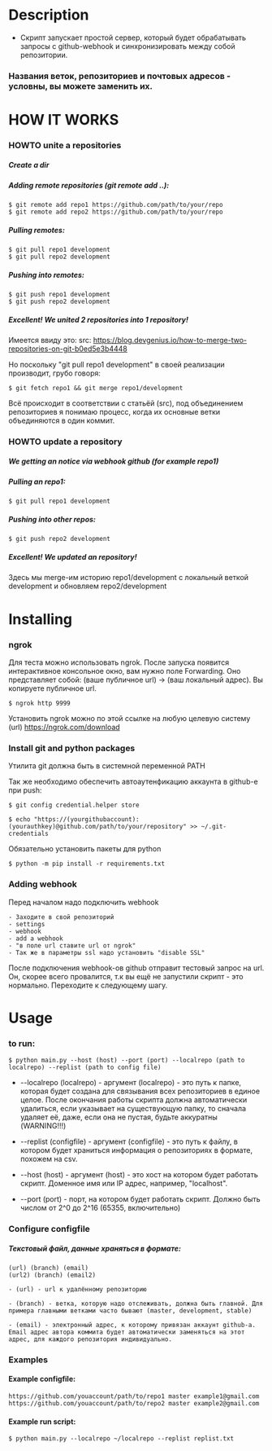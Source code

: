 # Description
- Скрипт запускает простой сервер,
 который будет обрабатывать запросы с github-webhook
 и синхронизировать между собой репозитории.

### Названия веток, репозиториев и почтовых адресов - условны, вы можете заменить их.

# HOW IT WORKS

### HOWTO unite a repositories

##### Create a dir
##### Adding remote repositories (git remote add ..):
	$ git remote add repo1 https://github.com/path/to/your/repo
	$ git remote add repo2 https://github.com/path/to/your/repo

##### Pulling remotes:
	$ git pull repo1 development
	$ git pull repo2 development
	
##### Pushing into remotes:
	$ git push repo1 development
	$ git push repo2 development
	
##### Excellent! We united 2 repositories into 1 repository!

Имеется ввиду это:
src: https://blog.devgenius.io/how-to-merge-two-repositories-on-git-b0ed5e3b4448

Но поскольку "git pull repo1 development" в своей реализации производит, грубо говоря:

	$ git fetch repo1 && git merge repo1/development

Всё происходит в соответствии с статьёй (src),
  под объединением репозиториев я понимаю процесс, когда их основные ветки объединяются в один коммит.


### HOWTO update a repository

##### We getting an notice via webhook github (for example repo1)
##### Pulling an repo1:
	$ git pull repo1 development
	
##### Pushing into other repos:
	$ git push repo2 development
	
##### Excellent! We updated an repository!

Здесь мы merge-им историю repo1/development с локальный веткой development
  и обновляем repo2/development

# Installing

### ngrok
Для теста можно использовать ngrok.
После запуска появится интерактивное консольное окно, вам нужно поле Forwarding.
Оно представляет собой:  (ваше публичное url) -> (ваш локальный адрес). Вы копируете публичное url.

	$ ngrok http 9999

Установить ngrok можно по этой ссылке на любую целевую систему (url) https://ngrok.com/download

### Install git and python packages
Утилита git должна быть в системной переменной PATH

Так же необходимо обеспечить автоаутенфикацию аккаунта в github-е при push:
	
	$ git config credential.helper store
	
	$ echo "https://(yourgithubaccount):(yourauthkey)@github.com/path/to/your/repository" >> ~/.git-credentials

Обязательно установить пакеты для python

	$ python -m pip install -r requirements.txt

### Adding webhook
Перед началом надо подключить webhook

	- Заходите в свой репозиторий 
	- settings
	- webhook 
	- add a webhook 
	- "в поле url ставите url от ngrok"
	- Так же в параметры ssl надо установить "disable SSL"

После подключения webhook-ов github отправит тестовый запрос на url. 
Он, скорее всего провалится, т.к вы ещё не запустили скрипт - это нормально. Переходите к следующему шагу.

# Usage

### to run:
	$ python main.py --host (host) --port (port) --localrepo (path to localrepo) --replist (path to config file)

- --localrepo (localrepo) - аргумент (localrepo) - это путь к папке, которая будет создана для связывания всех репозиториев в единое целое. После окончания работы скрипта должна автоматически удалиться, если указывает на существующую папку, то сначала удаляет её, даже, если она не пустая, будьте аккуратны (WARNING!!!)

- --replist (configfile) - аргумент (configfile) - это путь к файлу, в котором будет храниться информация о репозиториях в формате, похожем на csv.
	
- --host (host) - аргумент (host) - это хост на котором будет работать скрипт. Доменное имя или IP адрес, например, "localhost". 

- --port (port) - порт, на котором будет работать скрипт. Должно быть числом от 2^0 до 2^16 (65355, включительно) 


### Configure configfile
##### Текстовый файл, данные храняться в формате:
	(url) (branch) (email)
	(url2) (branch) (email2)
	
	- (url) - url к удалённому репозиторию
	
	- (branch) - ветка, которую надо отслеживать, должна быть главной. Для примера главными ветками часто бывают (master, development, stable)

	- (email) - электронный адрес, к которому привязан аккаунт github-а. Email адрес автора коммита будет автоматически заменяться на этот адрес, для каждого репозитория индивидуально.


### Examples

#### Example configfile:
	https://github.com/youaccount/path/to/repo1 master example1@gmail.com
	https://github.com/youaccount/path/to/repo2 master example2@gmail.com

#### Example run script:
	$ python main.py --localrepo ~/localrepo --replist replist.txt


